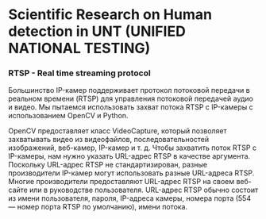 # Scientific Research on Human detection in UNT (UNIFIED NATIONAL TESTING)

### RTSP - Real time streaming protocol

Большинство IP-камер поддерживает протокол потоковой передачи в реальном времени (RTSP) для управления потоковой передачей аудио и видео. Мы пытаемся использовать захват потока RTSP с IP-камеры с использованием OpenCV и Python.

OpenCV предоставляет класс VideoCapture, который позволяет захватывать видео из видеофайлов, последовательностей изображений, веб-камер, IP-камер и т. д. Чтобы захватить поток RTSP с IP-камеры, нам нужно указать URL-адрес RTSP в качестве аргумента. Поскольку URL-адрес RTSP не стандартизирован, разные производители IP-камер могут использовать разные URL-адреса RTSP. Многие производители предоставляют URL-адрес RTSP на своем веб-сайте или в руководстве пользователя. URL-адрес RTSP обычно состоит из имени пользователя, пароля, IP-адреса камеры, номера порта (554 — номер порта RTSP по умолчанию), имени потока.
